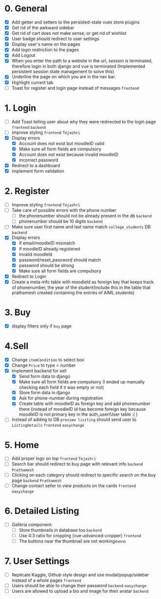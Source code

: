 # 0. General
- [x] Add getter and setters to the persisted-state vuex store plugins
- [x] Get rid of the awkward sidebar
- [x] Get rid of cart does not make sense, or get rid of wishlist
- [x] User badge should redirect to user settings
- [x] Display user's name on the pages
- [x] Add login restriction to the pages
- [x] Add Logout
- [x] When you enter the path to a website in the url, session is terminated, therefore login in both django and vue is terminated (Implemented persistent session state management to solve this)
- [x] Underline the page on which you are in the nav bar.
- [x] Highlight current tab
- [ ] Toast for register and login page instead of messages `frontend` 
# 1. Login
- [ ] Add Toast telling user about why they were redirected to the login page `frontend`  `backend`
- [ ] Improve styling `frontend` `Tejashri`
- [x] Display errors
	- [x] Account does not exist but moodleID valid
	- [x] Make sure all form fields are compulsory
	- [x] Account does not exist because invalid moodleID 
	- [x] incorrect password
- [x] Redirect to a dashboard
- [x] implement form validation
# 2. Register
- [ ] Improve styling `frontend` `Tejashri`
- [ ] Take care of possible errors with the phone number
	- [ ] the phonenumber should not be already present in the db `backend` 
	- [ ] phonenumber should be 10 digits `backend`
- [ ] Make sure user first name and last name match `college_students` DB `backend` 
- [x] Display errors
	- [x] if email/moodleID mismatch
	- [x] if moodleID already registered
	- [x] Invalid moodleId
	- [x] password/reset_password should match
	- [x] password should be strong
	- [x] Make sure all form fields are compulsory
- [x] Redirect to Login
- [x] Create a meta-info table with moodleId as foreign key that keeps track of phonenumber,  the year of the student(include this in the table that prathamesh created containing the entries of AIML students)

# 3. Buy
- [x] display filters only if `buy` page

# 4.Sell
- [x] Change `itemCondition` to select box
- [x] Change `Price` to type = number
- [x] Implement backend for sell 
	- [x] Send form data to django
	- [x] Make sure all form fields are compulsory
	(I ended up manually checking each field if it was empty or not)
	- [x] Store form data in django
	- [x] Ask for phone-number during registration
	- [x] Create table with moodleID as foreign key and add phonenumber there
		(instead of moodleID id has become foreign key because moodleID is not primary key in the auth_user/User table :( )
- [ ] Instead of adding to DB `preview lisiting` should send user to `ListingDetails` `frontend` `easychange`
# 5. Home
- [ ] Add proper logo on top `frontend`  `Tejashri`
- [ ] Search bar should redirect to buy page with relevant info `backend` `Prathamesh`
- [ ] Clicking on each category should redirect to specific search on the buy page `backend` `Prathamesh`
- [ ] Change contact seller to view products on the cards `frontend` `easychange`

# 6. Detailed Listing
- [ ] Galleria component:
	- [ ] Store thumbnails in database too `backend`
	- [ ] Use 4:3 ratio for cropping (vue-advanced-cropper) `frontend`
	- [ ] The buttons near the thumbnail are not working`dunno`
# 7. User Settings
- [ ] Replicate Kaggle, Github style design and use modal/popup/sidebar instead of a whole pages `frontend` 
- [ ] Users should be able to change their password `backend` `easychange`
- [ ] Users are allowed to upload a bio and image for their avatar `backend`